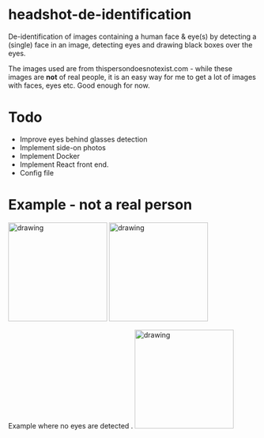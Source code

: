 # headshot-de-identification
De-identification of images containing a human face &amp; eye(s) by detecting a (single) face in an image, detecting eyes and drawing black boxes over the eyes. 

The images used are from thispersondoesnotexist.com - while these images are **not** of real people, it is an easy way for me to get a lot of images with faces, eyes etc. Good enough for now. 

# Todo
* Improve eyes behind glasses detection
* Implement side-on photos
* Implement Docker
* Implement React front end.
* Config file

# Example - not a real person
<img src="http://andymcblane.com/eyes/image.jpg" alt="drawing" width="200"/>

<img src="http://andymcblane.com/eyes/image_eyes.jpg" alt="drawing" width="200"/>

Example where no eyes are detected . 
<img src="http://andymcblane.com/eyes/image_no_eyes.jpg" alt="drawing" width="200"/>




